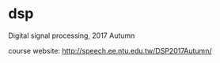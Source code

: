 # dsp
Digital signal processing, 2017 Autumn

course website: http://speech.ee.ntu.edu.tw/DSP2017Autumn/
